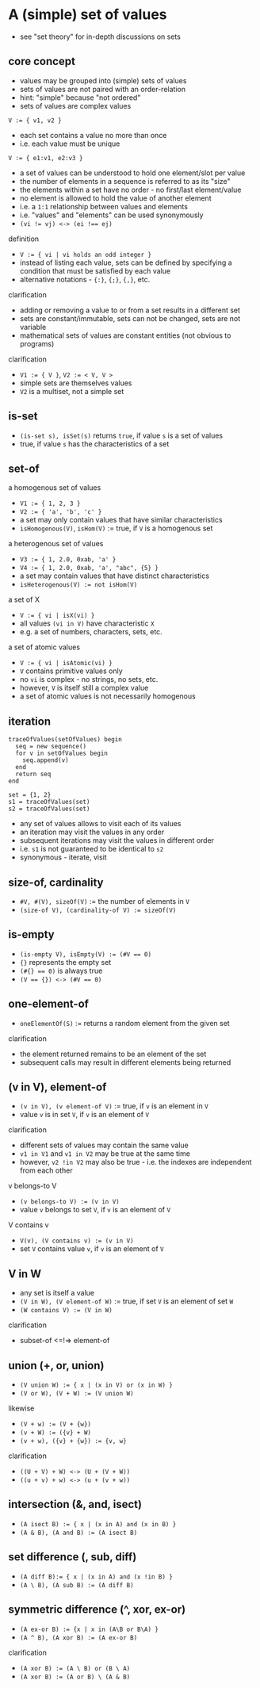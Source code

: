 
<!-- ======================================================================= -->
# A (simple) set of values

* see "set theory" for in-depth discussions on sets

<!-- ======================================================================= -->
## core concept

* values may be grouped into (simple) sets of values
* sets of values are not paired with an order-relation
* hint: "simple" because "not ordered"
* sets of values are complex values

`V := { v1, v2 }`

* each set contains a value no more than once
* i.e. each value must be unique

`V := { e1:v1, e2:v3 }`

* a set of values can be understood to hold one element/slot per value
* the number of elements in a sequence is referred to as its "size"
* the elements within a set have no order - no first/last element/value
* no element is allowed to hold the value of another element
* i.e. a `1:1` relationship between values and elements
* i.e. "values" and "elements" can be used synonymously
* `(vi != vj) <-> (ei !== ej)`

definition

* `V := { vi | vi holds an odd integer }`
* instead of listing each value, sets can be defined by
  specifying a condition that must be satisfied by each value
* alternative notations - `{:}`, `{;}`, `{,}`, etc.

clarification

* adding or removing a value to or from a set results in a different set
* sets are constant/immutable, sets can not be changed, sets are not variable
* mathematical sets of values are constant entities (not obvious to programs)

clarification

* `V1 := { V }`, `V2 := < V, V >`
* simple sets are themselves values
* `V2` is a multiset, not a simple set

<!-- ======================================================================= -->
## is-set

* `(is-set s), isSet(s)` returns `true`, if value `s` is a set of values
* true, if value `s` has the characteristics of a set

<!-- ======================================================================= -->
## set-of

a homogenous set of values

* `V1 := { 1, 2, 3 }`
* `V2 := { 'a', 'b', 'c' }`
* a set may only contain values that have similar characteristics
* `isHomogenous(V)`, `isHom(V)` := true, if `V` is a homogenous set

a heterogenous set of values

* `V3 := { 1, 2.0, 0xab, 'a' }`
* `V4 := { 1, 2.0, 0xab, 'a', "abc", {5} }`
* a set may contain values that have distinct characteristics
* `isHeterogenous(V) := not isHom(V)`

a set of X

* `V := { vi | isX(vi) }`
* all values `(vi in V)` have characteristic `X`
* e.g. a set of numbers, characters, sets, etc.

a set of atomic values

* `V := { vi | isAtomic(vi) }`
* `V` contains primitive values only
* no `vi` is complex - no strings, no sets, etc.
* however, `V` is itself still a complex value
* a set of atomic values is not necessarily homogenous

<!-- ======================================================================= -->
## iteration

```
traceOfValues(setOfValues) begin
  seq = new sequence()
  for v in setOfValues begin
    seq.append(v)
  end
  return seq
end

set = {1, 2}
s1 = traceOfValues(set)
s2 = traceOfValues(set)
```

* any set of values allows to visit each of its values
* an iteration may visit the values in any order
* subsequent iterations may visit the values in different order
* i.e. `s1` is not guaranteed to be identical to `s2`
* synonymous - iterate, visit

<!-- ======================================================================= -->
## size-of, cardinality

* `#V, #(V), sizeOf(V)` := the number of elements in `V`
* `(size-of V), (cardinality-of V) := sizeOf(V)`

<!-- ======================================================================= -->
## is-empty

* `(is-empty V), isEmpty(V) := (#V == 0)`
* `{}` represents the empty set
* `(#{} == 0)` is always true
* `(V == {}) <-> (#V == 0)`

<!-- ======================================================================= -->
## one-element-of

* `oneElementOf(S)` := returns a random element from the given set

clarification

* the element returned remains to be an element of the set
* subsequent calls may result in different elements being returned

<!-- ======================================================================= -->
## (v in V), element-of

* `(v in V), (v element-of V)` := true, if `v` is an element in `V`
* value `v` is in set `V`, if `v` is an element of `V`

clarification

* different sets of values may contain the same value
* `v1 in V1` and `v1 in V2` may be true at the same time
* however, `v2 !in V2` may also be true -
  i.e. the indexes are independent from each other

v belongs-to V

* `(v belongs-to V) := (v in V)`
* value `v` belongs to set `V`, if `v` is an element of `V`

V contains v

* `V(v), (V contains v) := (v in V)`
* set `V` contains value `v`, if `v` is an element of `V`

<!-- ======================================================================= -->
## V in W

* any set is itself a value
* `(V in W), (V element-of W)` := true, if set `V` is an element of set `W`
* `(W contains V) := (V in W)`

clarification

* subset-of <=!=> element-of

<!-- ======================================================================= -->
## union (+, or, union)

* `(V union W) := { x | (x in V) or (x in W) }`
* `(V or W), (V + W) := (V union W)`

likewise

* `(V + w) := (V + {w})`
* `(v + W) := ({v} + W)`
* `(v + w), ({v} + {w}) := {v, w}`

clarification

* `((U + V) + W) <-> (U + (V + W))`
* `((u + v) + w) <-> (u + (v + w))`

<!-- ======================================================================= -->
## intersection (&, and, isect)

* `(A isect B) := { x | (x in A) and (x in B) }`
* `(A & B), (A and B) := (A isect B)`

<!-- ======================================================================= -->
## set difference (\, sub, diff)

* `(A diff B):= { x | (x in A) and (x !in B) }`
* `(A \ B), (A sub B) := (A diff B)`

<!-- ======================================================================= -->
## symmetric difference (^, xor, ex-or)

* `(A ex-or B) := {x | x in (A\B or B\A) }`
* `(A ^ B), (A xor B) := (A ex-or B)`

clarification

* `(A xor B) := (A \ B) or (B \ A)`
* `(A xor B) := (A or B) \ (A & B)`
